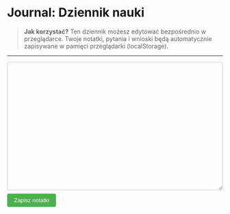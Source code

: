 # Journal: Dziennik nauki

> **Jak korzystać?**
> Ten dziennik możesz edytować bezpośrednio w przeglądarce. Twoje notatki, pytania i wnioski będą automatycznie zapisywane w pamięci przeglądarki (localStorage).

---

<textarea id="journal-entry" style="width:100%; height:300px; font-family:inherit; font-size:1rem; padding:0.5rem; border:1px solid #ccc; border-radius:0.25rem;">
</textarea>

<button id="save-journal" style="margin-top:0.5rem; padding:0.5rem 1rem; background-color:#4caf50; color:#fff; border:none; border-radius:0.25rem; cursor:pointer;">
  Zapisz notatki
</button>

<style>
  #journal-entry {
    background-color: var(--md-default-background);
    color: var(--md-default-text);
  }
</style>

<script>
  document.addEventListener('DOMContentLoaded', function() {
    const key = 'programmatic-journal';
    const textarea = document.getElementById('journal-entry');
    const saveBtn = document.getElementById('save-journal');
    let timeoutId;

    // Load saved content
    const saved = localStorage.getItem(key);
    if (saved) {
      textarea.value = saved;
    }

    // Auto-save on input (debounced)
    textarea.addEventListener('input', function() {
      clearTimeout(timeoutId);
      timeoutId = setTimeout(() => {
        localStorage.setItem(key, textarea.value);
        saveBtn.textContent = 'Zapisano ✓';
        setTimeout(() => { saveBtn.textContent = 'Zapisz notatki'; }, 2000);
      }, 1000); // autosave 1s po ostatnim wpisie
    });

    // Save on button click (fallback)
    saveBtn.addEventListener('click', function() {
      localStorage.setItem(key, textarea.value);
      saveBtn.textContent = 'Zapisano ✓';
      setTimeout(() => { saveBtn.textContent = 'Zapisz notatki'; }, 2000);
    });
  });
</script>
